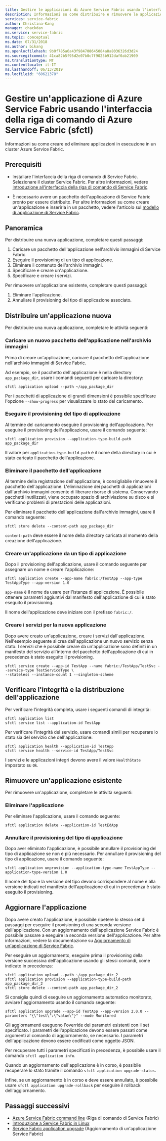```yaml
---
title: Gestire le applicazioni di Azure Service Fabric usando l'interfaccia della riga di comando di Azure Service Fabric (sfctl)
description: Informazioni su come distribuire e rimuovere le applicazioni da un cluster Azure Service Fabric usando l'interfaccia della riga di comando di Azure Service Fabric.
services: service-fabric
author: Christina-Kang
manager: chackdan
ms.service: service-fabric
ms.topic: conceptual
ms.date: 07/31/2018
ms.author: bikang
ms.openlocfilehash: 9b0f785a6a43f984708645084a8a8036326d3d24
ms.sourcegitcommit: 41ca82b5f95d2e07b0c7f9025b912daf0ab21909
ms.translationtype: MT
ms.contentlocale: it-IT
ms.lasthandoff: 06/13/2019
ms.locfileid: "60621378"
---
```

# <a name="manage-an-azure-service-fabric-application-by-using-azure-service-fabric-cli-sfctl"></a>Gestire un'applicazione di Azure Service Fabric usando l'interfaccia della riga di comando di Azure Service Fabric (sfctl)

Informazioni su come creare ed eliminare applicazioni in esecuzione in un cluster Azure Service Fabric.

## <a name="prerequisites"></a>Prerequisiti

* Installare l'interfaccia della riga di comando di Service Fabric. Selezionare il cluster Service Fabric. Per altre informazioni, vedere [Introduzione all'interfaccia della riga di comando di Service Fabric](service-fabric-cli.md).

* È necessario avere un pacchetto dell'applicazione di Service Fabric pronto per essere distribuito. Per altre informazioni su come creare un'applicazione e inserirla in un pacchetto, vedere l'articolo sul [modello di applicazione di Service Fabric](service-fabric-application-model.md).

## <a name="overview"></a>Panoramica

Per distribuire una nuova applicazione, completare questi passaggi:

1. Caricare un pacchetto dell'applicazione nell'archivio immagini di Service Fabric.
2. Eseguire il provisioning di un tipo di applicazione.
3. Eliminare il contenuto dell'archivio immagini.
4. Specificare e creare un'applicazione.
5. Specificare e creare i servizi.

Per rimuovere un'applicazione esistente, completare questi passaggi:

1. Eliminare l'applicazione.
2. Annullare il provisioning del tipo di applicazione associato.

## <a name="deploy-a-new-application"></a>Distribuire un'applicazione nuova

Per distribuire una nuova applicazione, completare le attività seguenti:

### <a name="upload-a-new-application-package-to-the-image-store"></a>Caricare un nuovo pacchetto dell'applicazione nell'archivio immagini

Prima di creare un'applicazione, caricare il pacchetto dell'applicazione nell'archivio immagini di Service Fabric.

Ad esempio, se il pacchetto dell'applicazione è nella directory `app_package_dir`, usare i comandi seguenti per caricare la directory:

```azurecli
sfctl application upload --path ~/app_package_dir
```

Per i pacchetti di applicazione di grandi dimensioni è possibile specificare l'opzione `--show-progress` per visualizzare lo stato del caricamento.

### <a name="provision-the-application-type"></a>Eseguire il provisioning del tipo di applicazione

Al termine del caricamento eseguire il provisioning dell'applicazione. Per eseguire il provisioning dell'applicazione, usare il comando seguente:

```azurecli
sfctl application provision --application-type-build-path app_package_dir
```

Il valore per `application-type-build-path` è il nome della directory in cui è stato caricato il pacchetto dell'applicazione.

### <a name="delete-the-application-package"></a>Eliminare il pacchetto dell'applicazione

Al termine della registrazione dell'applicazione, è consigliabile rimuovere il pacchetto dell'applicazione.  L'eliminazione dei pacchetti di applicazioni dall'archivio immagini consente di liberare risorse di sistema.  Conservando pacchetti inutilizzati, viene occupato spazio di archiviazione su disco e si verificano problemi di prestazioni delle applicazioni. 

Per eliminare il pacchetto dell'applicazione dall'archivio immagini, usare il comando seguente:

```azurecli
sfctl store delete --content-path app_package_dir
```

`content-path` deve essere il nome della directory caricata al momento della creazione dell'applicazione.

### <a name="create-an-application-from-an-application-type"></a>Creare un'applicazione da un tipo di applicazione

Dopo il provisioning dell'applicazione, usare il comando seguente per assegnare un nome e creare l'applicazione:

```azurecli
sfctl application create --app-name fabric:/TestApp --app-type TestAppType --app-version 1.0
```

`app-name` è il nome da usare per l'istanza di applicazione. È possibile ottenere parametri aggiuntivi dal manifesto dell'applicazione di cui è stato eseguito il provisioning.

Il nome dell'applicazione deve iniziare con il prefisso `fabric:/`.

### <a name="create-services-for-the-new-application"></a>Creare i servizi per la nuova applicazione

Dopo avere creato un'applicazione, creare i servizi dall'applicazione. Nell'esempio seguente si crea dall'applicazione un nuovo servizio senza stato. I servizi che è possibile creare da un'applicazione sono definiti in un manifesto del servizio all'interno del pacchetto dell'applicazione di cui in precedenza è stato eseguito il provisioning.

```azurecli
sfctl service create --app-id TestApp --name fabric:/TestApp/TestSvc --service-type TestServiceType \
--stateless --instance-count 1 --singleton-scheme
```

## <a name="verify-application-deployment-and-health"></a>Verificare l'integrità e la distribuzione dell'applicazione

Per verificare l'integrità completa, usare i seguenti comandi di integrità:

```azurecli
sfctl application list
sfctl service list --application-id TestApp
```

Per verificare l'integrità del servizio, usare comandi simili per recuperare lo stato sia del servizio che dell'applicazione:

```azurecli
sfctl application health --application-id TestApp
sfctl service health --service-id TestApp/TestSvc
```

I servizi e le applicazioni integri devono avere il valore `HealthState` impostato su `Ok`.

## <a name="remove-an-existing-application"></a>Rimuovere un'applicazione esistente

Per rimuovere un'applicazione, completare le attività seguenti:

### <a name="delete-the-application"></a>Eliminare l'applicazione

Per eliminare l'applicazione, usare il comando seguente:

```azurecli
sfctl application delete --application-id TestEdApp
```

### <a name="unprovision-the-application-type"></a>Annullare il provisioning del tipo di applicazione

Dopo aver eliminato l'applicazione, è possibile annullare il provisioning del tipo di applicazione se non è più necessario. Per annullare il provisioning del tipo di applicazione, usare il comando seguente:

```azurecli
sfctl application unprovision --application-type-name TestAppType --application-type-version 1.0
```

Il nome del tipo e la versione del tipo devono corrispondere al nome e alla versione indicati nel manifesto dell'applicazione di cui in precedenza è stato eseguito il provisioning.

## <a name="upgrade-application"></a>Aggiornare l'applicazione

Dopo avere creato l'applicazione, è possibile ripetere lo stesso set di passaggi per eseguire il provisioning di una seconda versione dell'applicazione. Con un aggiornamento dell'applicazione Service Fabric è possibile passare a eseguire la seconda versione dell'applicazione. Per altre informazioni, vedere la documentazione su [Aggiornamento di un'applicazione di Service Fabric](service-fabric-application-upgrade.md).

Per eseguire un aggiornamento, eseguire prima il provisioning della versione successiva dell'applicazione usando gli stessi comandi, come indicato in precedenza:

```azurecli
sfctl application upload --path ~/app_package_dir_2
sfctl application provision --application-type-build-path app_package_dir_2
sfctl store delete --content-path app_package_dir_2
```

Si consiglia quindi di eseguire un aggiornamento automatico monitorato, avviare l'aggiornamento usando il comando seguente:

```azurecli
sfctl application upgrade --app-id TestApp --app-version 2.0.0 --parameters "{\"test\":\"value\"}" --mode Monitored
```

Gli aggiornamenti eseguono l'override dei parametri esistenti con il set specificato. I parametri dell'applicazione devono essere passati come argomenti al comando di aggiornamento, se necessario. I parametri dell'applicazione devono essere codificati come oggetto JSON.

Per recuperare tutti i parametri specificati in precedenza, è possibile usare il comando `sfctl application info`.

Quando un aggiornamento dell'applicazione è in corso, è possibile recuperare lo stato tramite il comando `sfctl application upgrade-status`.

Infine, se un aggiornamento è in corso e deve essere annullato, è possibile usare `sfctl application upgrade-rollback` per eseguire il rollback dell'aggiornamento.

## <a name="next-steps"></a>Passaggi successivi

* [Azure Service Fabric command line](service-fabric-cli.md) (Riga di comando di Service Fabric)
* [Introduzione a Service Fabric in Linux](service-fabric-get-started-linux.md)
* [Service Fabric application upgrade](service-fabric-application-upgrade.md) (Aggiornamento di un'applicazione Service Fabric)
